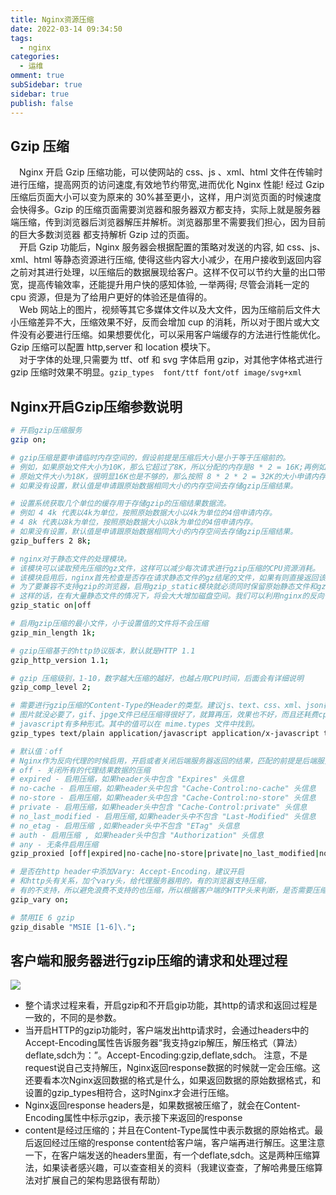 ```yaml
---
title: Nginx资源压缩
date: 2022-03-14 09:34:50
tags:
  - nginx
categories:
  - 运维
omment: true
subSidebar: true
sidebar: true
publish: false
---
```


<!-- more -->

<Boxx/>

## Gzip 压缩

&emsp;Nginx 开启 Gzip 压缩功能，可以使网站的 css、js 、xml、html 文件在传输时进行压缩，提高网页的访问速度,有效地节约带宽,进而优化 Nginx 性能! 经过 Gzip 压缩后页面大小可以变为原来的 30%甚至更小，这样，用户浏览页面的时候速度会快得多。Gzip 的压缩页面需要浏览器和服务器双方都支持，实际上就是服务器端压缩，传到浏览器后浏览器解压并解析。浏览器那里不需要我们担心，因为目前的巨大多数浏览器 都支持解析 Gzip 过的页面。  
&emsp;开启 Gzip 功能后，Nginx 服务器会根据配置的策略对发送的内容, 如 css、js、xml、html 等静态资源进行压缩, 使得这些内容大小减少，在用户接收到返回内容之前对其进行处理，以压缩后的数据展现给客户。这样不仅可以节约大量的出口带宽，提高传输效率，还能提升用户快的感知体验, 一举两得; 尽管会消耗一定的 cpu 资源，但是为了给用户更好的体验还是值得的。  
&emsp;Web 网站上的图片，视频等其它多媒体文件以及大文件，因为压缩前后文件大小压缩差异不大，压缩效果不好，反而会增加 cup 的消耗，所以对于图片或大文件没有必要进行压缩。如果想要优化，可以采用客户端缓存的方法进行性能优化。Gzip 压缩可以配置 http,server 和 location 模块下。  
&emsp;对于字体的处理,只需要为 ttf、otf 和 svg 字体启用 gzip，对其他字体格式进行 gzip 压缩时效果不明显。`gzip_types  font/ttf font/otf image/svg+xml
`

## Nginx开启Gzip压缩参数说明

```bash
# 开启gzip压缩服务
gzip on;

# gzip压缩是要申请临时内存空间的，假设前提是压缩后大小是小于等于压缩前的。
# 例如，如果原始文件大小为10K，那么它超过了8K，所以分配的内存是8 * 2 = 16K;再例如，
# 原始文件大小为18K，很明显16K也是不够的，那么按照 8 * 2 * 2 = 32K的大小申请内存。
# 如果没有设置，默认值是申请跟原始数据相同大小的内存空间去存储gzip压缩结果。

# 设置系统获取几个单位的缓存用于存储gzip的压缩结果数据流。
# 例如 4 4k 代表以4k为单位，按照原始数据大小以4k为单位的4倍申请内存。
# 4 8k 代表以8k为单位，按照原始数据大小以8k为单位的4倍申请内存。
# 如果没有设置，默认值是申请跟原始数据相同大小的内存空间去存储gzip压缩结果。
gzip_buffers 2 8k;

# nginx对于静态文件的处理模块。
# 该模块可以读取预先压缩的gz文件，这样可以减少每次请求进行gzip压缩的CPU资源消耗。
# 该模块启用后，nginx首先检查是否存在请求静态文件的gz结尾的文件，如果有则直接返回该gz文件内容。
# 为了要兼容不支持gzip的浏览器，启用gzip_static模块就必须同时保留原始静态文件和gz文件。
# 这样的话，在有大量静态文件的情况下，将会大大增加磁盘空间。我们可以利用nginx的反向代理功能实现只保留gz文件。
gzip_static on|off

# 启用gzip压缩的最小文件，小于设置值的文件将不会压缩
gzip_min_length 1k;

# gzip压缩基于的http协议版本，默认就是HTTP 1.1
gzip_http_version 1.1;

# gzip 压缩级别，1-10，数字越大压缩的越好，也越占用CPU时间，后面会有详细说明
gzip_comp_level 2;

# 需要进行gzip压缩的Content-Type的Header的类型。建议js、text、css、xml、json都要进行压缩；
# 图片就没必要了，gif、jpge文件已经压缩得很好了，就算再压，效果也不好，而且还耗费cpu。
# javascript有多种形式。其中的值可以在 mime.types 文件中找到。
gzip_types text/plain application/javascript application/x-javascript text/css application/xml text/javascript application/x-httpd-php image/jpeg image/gif image/png;

# 默认值：off
# Nginx作为反向代理的时候启用，开启或者关闭后端服务器返回的结果，匹配的前提是后端服务器必须要返回包含"Via"的 header头。
# off - 关闭所有的代理结果数据的压缩
# expired - 启用压缩，如果header头中包含 "Expires" 头信息
# no-cache - 启用压缩，如果header头中包含 "Cache-Control:no-cache" 头信息
# no-store - 启用压缩，如果header头中包含 "Cache-Control:no-store" 头信息
# private - 启用压缩，如果header头中包含 "Cache-Control:private" 头信息
# no_last_modified - 启用压缩,如果header头中不包含 "Last-Modified" 头信息
# no_etag - 启用压缩 ,如果header头中不包含 "ETag" 头信息
# auth - 启用压缩 , 如果header头中包含 "Authorization" 头信息
# any - 无条件启用压缩
gzip_proxied [off|expired|no-cache|no-store|private|no_last_modified|no_etag|auth|any] ...

# 是否在http header中添加Vary: Accept-Encoding，建议开启
# 和http头有关系，加个vary头，给代理服务器用的，有的浏览器支持压缩，
# 有的不支持，所以避免浪费不支持的也压缩，所以根据客户端的HTTP头来判断，是否需要压缩
gzip_vary on;

# 禁用IE 6 gzip
gzip_disable "MSIE [1-6]\.";
```
## 客户端和服务器进行gzip压缩的请求和处理过程
![](https://cdn.jsdelivr.net/gh/AnyFork/blog-images/markdown/202203141006242.png)
- 整个请求过程来看，开启gzip和不开启gip功能，其http的请求和返回过程是一致的，不同的是参数。
- 当开启HTTP的gzip功能时，客户端发出http请求时，会通过headers中的Accept-Encoding属性告诉服务器“我支持gzip解压，解压格式（算法）deflate,sdch为：”。Accept-Encoding:gzip,deflate,sdch。
注意，不是request说自己支持解压，Nginx返回response数据的时候就一定会压缩。这还要看本次Nginx返回数据的格式是什么，如果返回数据的原始数据格式，和设置的gzip_types相符合，这时Nginx才会进行压缩。
- Nginx返回response headers是，如果数据被压缩了，就会在Content-Encoding属性中标示gzip，表示接下来返回的response
- content是经过压缩的；并且在Content-Type属性中表示数据的原始格式。最后返回经过压缩的response content给客户端，客户端再进行解压。这里注意一下，在客户端发送的headers里面，有一个deflate,sdch。这是两种压缩算法，如果读者感兴趣，可以查查相关的资料（我建议查查，了解哈弗曼压缩算法对扩展自己的架构思路很有帮助）
<Reward/>
